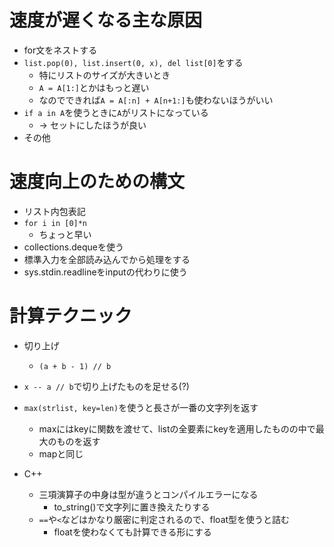 # 速度が遅くなる主な原因
* for文をネストする
* `list.pop(0), list.insert(0, x), del list[0]`をする
  * 特にリストのサイズが大きいとき
  * `A = A[1:]`とかはもっと遅い
  * なのでできれば`A = A[:n] + A[n+1:]`も使わないほうがいい
* `if a in A`を使うときに`A`がリストになっている
  * -> セットにしたほうが良い
* その他

# 速度向上のための構文
* リスト内包表記
* `for i in [0]*n`
  * ちょっと早い
* collections.dequeを使う
* 標準入力を全部読み込んでから処理をする
* sys.stdin.readlineをinputの代わりに使う

# 計算テクニック
* 切り上げ
  * `(a + b - 1) // b`
* `x -- a // b`で切り上げたものを足せる(?)
* `max(strlist, key=len)`を使うと長さが一番の文字列を返す
  * maxにはkeyに関数を渡せて、listの全要素にkeyを適用したものの中で最大のものを返す
  * mapと同じ

* C++
  * 三項演算子の中身は型が違うとコンパイルエラーになる
    * to_string()で文字列に置き換えたりする
  * `==`や`<`などはかなり厳密に判定されるので、float型を使うと詰む
    * floatを使わなくても計算できる形にする
